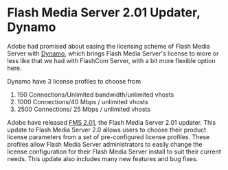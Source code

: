 # Flash Media Server 2.01 Updater, Dynamo

Adobe had promised about easing the licensing scheme of Flash Media Server with [Dynamo](http://www.flashcomguru.com/index.cfm/2006/1/25/dynamo/), which brings Flash Media Server's license to more or less like that we had with FlashCom Server, with a bit more flexible option here.

Dynamo have 3 license profiles to choose from

1. 150 Connections/Unlimited bandwidth/unlimited vhosts
1. 1000 Connections/40 Mbps / unlimited vhosts
1. 2500 Connections/ 25 Mbps / unlimited vhosts

Adobe have released [FMS 2.01](http://www.macromedia.com/support/documentation/en/flashmediaserver/201/releasenotes.html), the Flash Media Server 2.01 updater. This update to Flash Media Server 2.0 allows users to choose their product license parameters from a set of pre-configured license profiles. These profiles allow Flash Media Server administrators to easily change the license configuration for their Flash Media Server install to suit their current needs. This update also includes many new features and bug fixes.